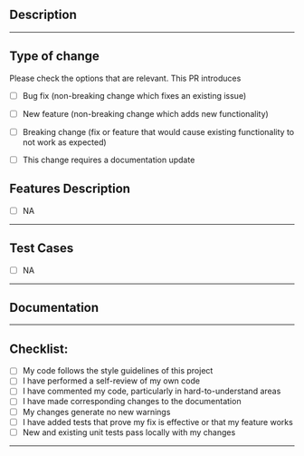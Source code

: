 ## Description

<!-- Add a description of the changes that this PR introduces and the files that
are the most critical to review. -->

---

## Type of change

Please check the options that are relevant. This PR introduces

- [ ] Bug fix (non-breaking change which fixes an existing issue)
- [ ] New feature (non-breaking change which adds new functionality)
- [ ] Breaking change (fix or feature that would cause existing functionality to not work as expected)
- [ ] This change requires a documentation update


## Features Description

- [ ] NA

---

## Test Cases

- [ ] NA

---


## Documentation


---

## Checklist:

- [ ] My code follows the style guidelines of this project
- [ ] I have performed a self-review of my own code
- [ ] I have commented my code, particularly in hard-to-understand areas
- [ ] I have made corresponding changes to the documentation
- [ ] My changes generate no new warnings
- [ ] I have added tests that prove my fix is effective or that my feature works
- [ ] New and existing unit tests pass locally with my changes
---
